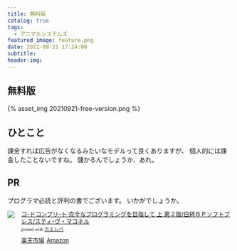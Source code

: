 ```yaml
---
title: 無料版
catalog: true
tags:
  - アニマルシステムズ
featured_image: feature.png
date: 2021-09-21 17:24:08
subtitle:
header-img:
---
```



## 無料版

{% asset_img 20210921-free-version.png %}


## ひとこと
課金すれば広告がなくなるみたいなモデルって良くありますが、
個人的には課金したことないですね。
儲かるんでしょうか、あれ。

## PR
プログラマ必読と評判の書でございます。
いかがでしょうか。
<div class="kaerebalink-box" style="text-align:left;padding-bottom:20px;font-size:small;zoom: 1;overflow: hidden;"><div class="kaerebalink-image" style="float:left;margin:0 15px 10px 0;"><a href="//af.moshimo.com/af/c/click?a_id=2385320&amp;p_id=54&amp;pc_id=54&amp;pl_id=616&amp;url=https%3A%2F%2Fitem.rakuten.co.jp%2Fbook%2F1777480%2F&amp;m=http%3A%2F%2Fm.rakuten.co.jp%2Fbook%2Fi%2F11356219%2F" target="_blank"><img src="https://thumbnail.image.rakuten.co.jp/ran/img/2001/0009/784/891/004/552/20010009784891004552_1.jpg?_ex=64x64" style="border: none;"></a></div><div class="kaerebalink-info" style="line-height:120%;zoom: 1;overflow: hidden;"><div class="kaerebalink-name" style="margin-bottom:10px;line-height:120%"><a href="//af.moshimo.com/af/c/click?a_id=2385320&amp;p_id=54&amp;pc_id=54&amp;pl_id=616&amp;url=https%3A%2F%2Fitem.rakuten.co.jp%2Fbook%2F1777480%2F&amp;m=http%3A%2F%2Fm.rakuten.co.jp%2Fbook%2Fi%2F11356219%2F" target="_blank">コ-ドコンプリ-ト 完全なプログラミングを目指して 上 第２版/日経ＢＰソフトプレス/スティ-ヴ・マコネル</a><div class="kaerebalink-powered-date" style="font-size:8pt;margin-top:5px;font-family:verdana;line-height:120%">posted with <a href="https://kaereba.com" rel="nofollow" target="_blank">カエレバ</a></div></div><div class="kaerebalink-detail" style="margin-bottom:5px;"></div><div class="kaerebalink-link1" style="margin-top:10px;"><div class="shoplinkrakuten" style="display:inline;margin-right:5px"><a href="//af.moshimo.com/af/c/click?a_id=2385320&amp;p_id=54&amp;pc_id=54&amp;pl_id=616&amp;url=https%3A%2F%2Fitem.rakuten.co.jp%2Fbook%2F1777480%2F&amp;m=http%3A%2F%2Fm.rakuten.co.jp%2Fbook%2Fi%2F11356219%2F" target="_blank">楽天市場</a></div><div class="shoplinkamazon" style="display:inline;margin-right:5px"><a href="//af.moshimo.com/af/c/click?a_id=2813487&amp;p_id=170&amp;pc_id=185&amp;pl_id=4062&amp;url=https%3A%2F%2Fwww.amazon.co.jp%2Fdp%2F489100455X" target="_blank">Amazon</a><img src="//i.moshimo.com/af/i/impression?a_id=*******&amp;p_id=170&amp;pc_id=185&amp;pl_id=4062" width="1" height="1" style="border:none;"></div></div></div><div class="booklink-footer" style="clear: left"></div></div>